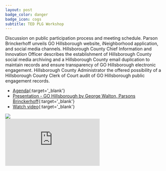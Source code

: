```yaml
---
layout: post
badge_color: danger
badge_icon: cogs
subtitle: TED PLG Workshop
---
```


Discussion on public participation process and meeting schedule. Parson Brinckerhoff unveils GO Hillsborough website, iNeighborhood application, and social media channels. Hillsborough County Chief Information and Innovation Officer describes the establishment of Hillsborough County social media archiving and a Hillsborough County email duplication to maintain records and ensure transparency of GO Hillsborough electronic engagement. Hillsborough County Administrator the offered possibility of a Hillsborough County Clerk of Court audit of GO Hillsborough public engagement records.

* [Agenda](http://www.hillsboroughcounty.org/DocumentCenter/View/14661){:target='_blank'}
* [Presentation - GO Hillsborough by George Walton, Parsons Brinckerhoff](http://www.hillsboroughcounty.org/DocumentCenter/View/14664){:target='_blank'}
* [Watch video](http://65.49.32.144/Hillsborough/0f7df348-3aa5-4076-a6d0-659871907e1e/Trans_Econ_Dev_PG_2_12_2015/presentation_file/mgpresenter.html?Stream=low){:target='_blank'}

<img src="{{ site.baseurl }}/images/gohills-logo.jpg" class="img-responsive center-block">

<div class="embed-responsive embed-responsive-16by9">
<iframe class="embed-responsive-item" src="https://www.youtube-nocookie.com/embed/bJVaJl66o8I?rel=0" frameborder="0" allowfullscreen></iframe>
</div>
